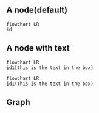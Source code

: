 ##  A node(default)
```mermaid
flowchart LR
id
```
## A node with text

```mermaid
flowchart LR
id1[this is the text in the box]
```


```mermaid
flowchart LR
id1(This is the text in the box)
```

## Graph

```mermaid

```
